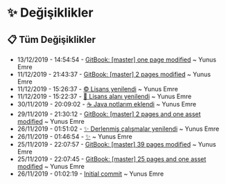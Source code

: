 # ✨ Değişiklikler

## 📋 Tüm Değişiklikler

- 13/12/2019 - 14:54:54 - [GitBook: [master] one page modified](https://github.com/YEmreAk/YLinux/commit/34e33ef356469809f77ec2ff6b39066cf98b9377?diff=split) ~ Yunus Emre
- 11/12/2019 - 21:43:37 - [GitBook: [master] 2 pages modified](https://github.com/YEmreAk/YLinux/commit/e4f632f47131f2bc9f6810669825e03979e997f8?diff=split) ~ Yunus Emre
- 11/12/2019 - 15:26:37 - [©️ Lisans yenilendi](https://github.com/YEmreAk/YLinux/commit/7fcd1d05a5a4493743d85008c3af0a1d064526ae?diff=split) ~ Yunus Emre
- 11/12/2019 - 15:22:37 - [📝 Lisans alanı yenilendi](https://github.com/YEmreAk/YLinux/commit/8e91df7e3d6c7f5e33ec79c027a2330686476b09?diff=split) ~ Yunus Emre
- 30/11/2019 - 20:09:02 - [☕ Java notlarım eklendi](https://github.com/YEmreAk/YLinux/commit/5ddb0aef8e19f499051ec2a14e5c5aec6c3e3822?diff=split) ~ Yunus Emre
- 29/11/2019 - 21:30:12 - [GitBook: [master] 2 pages and one asset modified](https://github.com/YEmreAk/YLinux/commit/0a210aca6fb9aced0a0581335fb1ad42523ca39e?diff=split) ~ Yunus Emre
- 26/11/2019 - 01:51:02 - [✨ Derlenmiş çalışmalar yenilendi](https://github.com/YEmreAk/YLinux/commit/70a85817036a389d923a9a11e4e76fb9f3b0bc37?diff=split) ~ Yunus Emre
- 26/11/2019 - 01:46:54 - [✨](https://github.com/YEmreAk/YLinux/commit/7db991603c70abec9f6b937c9603bdb162e3c5bd?diff=split) ~ Yunus Emre
- 25/11/2019 - 22:07:57 - [GitBook: [master] 39 pages modified](https://github.com/YEmreAk/YLinux/commit/16c5c627e1afa9fbad535365d7d098bd21a8a713?diff=split) ~ Yunus Emre
- 25/11/2019 - 22:07:45 - [GitBook: [master] 25 pages and one asset modified](https://github.com/YEmreAk/YLinux/commit/f7939784e0d82c45353bc24a2e52114f1aba03d4?diff=split) ~ Yunus Emre
- 26/11/2019 - 01:02:19 - [Initial commit](https://github.com/YEmreAk/YLinux/commit/a077e662c6d4c552e5444daa22b704da98cbd159?diff=split) ~ Yunus Emre